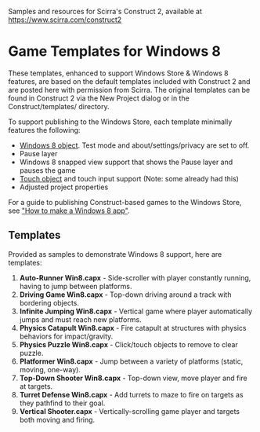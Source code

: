 Samples and resources for Scirra's Construct 2, available at https://www.scirra.com/construct2


Game Templates for Windows 8
============================

These templates, enhanced to support Windows Store & Windows 8 features, are based on the default templates included with Construct 2 and are posted here with permission from Scirra.  The original templates can be found in Construct 2 via the New Project dialog or in the Construct/templates/ directory.  

To support publishing to the Windows Store, each template minimally features the following: 

+ [Windows 8 object](https://www.scirra.com/manual/145/windows-8).  Test mode and about/settings/privacy are set to off.
+ Pause layer
+ Windows 8 snapped view support that shows the Pause layer and pauses the game
+ [Touch object](https://www.scirra.com/manual/119/touch) and touch input support (Note: some already had this)
+ Adjusted project properties

For a guide to publishing Construct-based games to the Windows Store, see ["How to make a Windows 8 app"](https://www.scirra.com/tutorials/272/how-to-make-a-windows-8-app).

Templates
---------

Provided as samples to demonstrate Windows 8 support, here are templates:

1. **Auto-Runner Win8.capx** - Side-scroller with player constantly running, having to jump between platforms.
2. **Driving Game Win8.capx** - Top-down driving around a track with bordering objects.
3. **Infinite Jumping Win8.capx** - Vertical game where player automatically jumps and must reach new platforms.
4. **Physics Catapult Win8.capx** - Fire catapult at structures with physics behaviors for impact/gravity.
5. **Physics Puzzle Win8.capx** - Click/touch objects to remove to clear puzzle.
6. **Platformer Win8.capx** - Jump between a variety of platforms (static, moving, one-way).
7. **Top-Down Shooter Win8.capx** - Top-down view, move player and fire at targets.
8. **Turret Defense Win8.capx** - Add turrets to maze to fire on targets as they pathfind to their goal.
9. **Vertical Shooter.capx** - Vertically-scrolling game player and targets both moving and firing.

